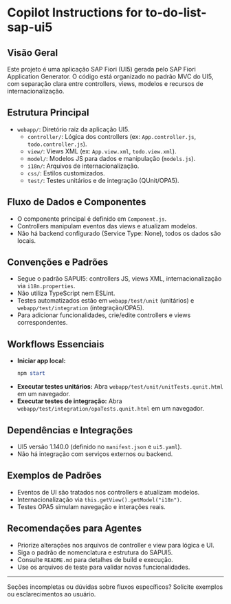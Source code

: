 # Copilot Instructions for to-do-list-sap-ui5

## Visão Geral
Este projeto é uma aplicação SAP Fiori (UI5) gerada pelo SAP Fiori Application Generator. O código está organizado no padrão MVC do UI5, com separação clara entre controllers, views, modelos e recursos de internacionalização.

## Estrutura Principal
- `webapp/`: Diretório raiz da aplicação UI5.
  - `controller/`: Lógica dos controllers (ex: `App.controller.js`, `todo.controller.js`).
  - `view/`: Views XML (ex: `App.view.xml`, `todo.view.xml`).
  - `model/`: Modelos JS para dados e manipulação (`models.js`).
  - `i18n/`: Arquivos de internacionalização.
  - `css/`: Estilos customizados.
  - `test/`: Testes unitários e de integração (QUnit/OPA5).

## Fluxo de Dados e Componentes
- O componente principal é definido em `Component.js`.
- Controllers manipulam eventos das views e atualizam modelos.
- Não há backend configurado (Service Type: None), todos os dados são locais.

## Convenções e Padrões
- Segue o padrão SAPUI5: controllers JS, views XML, internacionalização via `i18n.properties`.
- Não utiliza TypeScript nem ESLint.
- Testes automatizados estão em `webapp/test/unit` (unitários) e `webapp/test/integration` (integração/OPA5).
- Para adicionar funcionalidades, crie/edite controllers e views correspondentes.

## Workflows Essenciais
- **Iniciar app local:**
  ```powershell
  npm start
  ```
- **Executar testes unitários:**
  Abra `webapp/test/unit/unitTests.qunit.html` em um navegador.
- **Executar testes de integração:**
  Abra `webapp/test/integration/opaTests.qunit.html` em um navegador.

## Dependências e Integrações
- UI5 versão 1.140.0 (definido no `manifest.json` e `ui5.yaml`).
- Não há integração com serviços externos ou backend.

## Exemplos de Padrões
- Eventos de UI são tratados nos controllers e atualizam modelos.
- Internacionalização via `this.getView().getModel("i18n")`.
- Testes OPA5 simulam navegação e interações reais.

## Recomendações para Agentes
- Priorize alterações nos arquivos de controller e view para lógica e UI.
- Siga o padrão de nomenclatura e estrutura do SAPUI5.
- Consulte `README.md` para detalhes de build e execução.
- Use os arquivos de teste para validar novas funcionalidades.

---

Seções incompletas ou dúvidas sobre fluxos específicos? Solicite exemplos ou esclarecimentos ao usuário.
